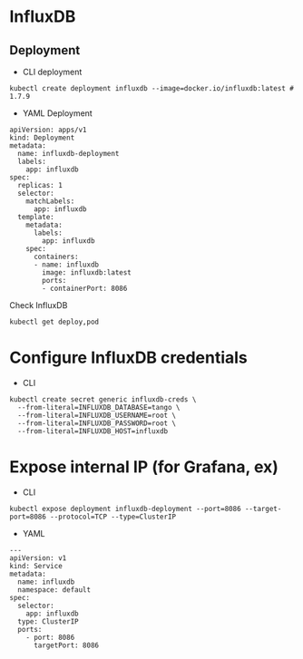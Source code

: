 # InfluxDB

## Deployment

* CLI deployment

```
kubectl create deployment influxdb --image=docker.io/influxdb:latest # 1.7.9
```

* YAML Deployment

```
apiVersion: apps/v1
kind: Deployment
metadata:
  name: influxdb-deployment
  labels:
    app: influxdb
spec:
  replicas: 1
  selector:
    matchLabels:
      app: influxdb
  template:
    metadata:
      labels:
        app: influxdb
    spec:
      containers:
      - name: influxdb
        image: influxdb:latest
        ports:
        - containerPort: 8086
```

Check InfluxDB 

```
kubectl get deploy,pod 
```

# Configure InfluxDB credentials

* CLI

```
kubectl create secret generic influxdb-creds \
  --from-literal=INFLUXDB_DATABASE=tango \
  --from-literal=INFLUXDB_USERNAME=root \
  --from-literal=INFLUXDB_PASSWORD=root \
  --from-literal=INFLUXDB_HOST=influxdb
```

# Expose internal IP (for Grafana, ex)

* CLI

```
kubectl expose deployment influxdb-deployment --port=8086 --target-port=8086 --protocol=TCP --type=ClusterIP
```

* YAML

```
---
apiVersion: v1
kind: Service
metadata:
  name: influxdb
  namespace: default
spec:
  selector:
    app: influxdb
  type: ClusterIP
  ports:
    - port: 8086
      targetPort: 8086
```
